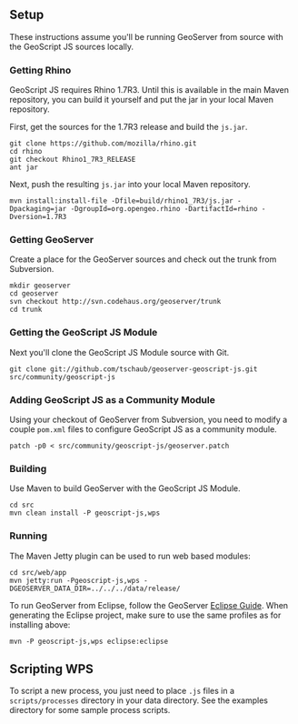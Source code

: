 ## Setup

These instructions assume you'll be running GeoServer from source with the GeoScript JS sources locally.

### Getting Rhino

GeoScript JS requires Rhino 1.7R3.  Until this is available in the main Maven repository, you can build it yourself and put the jar in your local Maven repository.

First, get the sources for the 1.7R3 release and build the `js.jar`.

    git clone https://github.com/mozilla/rhino.git
    cd rhino
    git checkout Rhino1_7R3_RELEASE
    ant jar

Next, push the resulting `js.jar` into your local Maven repository.

    mvn install:install-file -Dfile=build/rhino1_7R3/js.jar -Dpackaging=jar -DgroupId=org.opengeo.rhino -DartifactId=rhino -Dversion=1.7R3

### Getting GeoServer

Create a place for the GeoServer sources and check out the trunk from Subversion.

    mkdir geoserver
    cd geoserver
    svn checkout http://svn.codehaus.org/geoserver/trunk
    cd trunk

### Getting the GeoScript JS Module

Next you'll clone the GeoScript JS Module source with Git.

    git clone git://github.com/tschaub/geoserver-geoscript-js.git src/community/geoscript-js

### Adding GeoScript JS as a Community Module

Using your checkout of GeoServer from Subversion, you need to modify a couple `pom.xml` files to configure GeoScript JS as a community module.

    patch -p0 < src/community/geoscript-js/geoserver.patch
    
### Building

Use Maven to build GeoServer with the GeoScript JS Module.

    cd src
    mvn clean install -P geoscript-js,wps

### Running

The Maven Jetty plugin can be used to run web based modules:

    cd src/web/app
    mvn jetty:run -Pgeoscript-js,wps -DGEOSERVER_DATA_DIR=../../../data/release/

To run GeoServer from Eclipse, follow the GeoServer [Eclipse Guide](http://docs.geoserver.org/latest/en/developer/eclipse-guide/index.html).  When generating the Eclipse project, make sure to use the same profiles as for installing above:

    mvn -P geoscript-js,wps eclipse:eclipse

## Scripting WPS

To script a new process, you just need to place `.js` files in a `scripts/processes` directory in your data directory.  See the examples directory for some sample process scripts.
